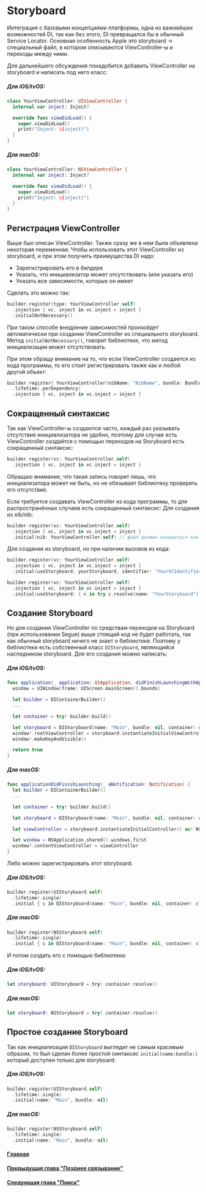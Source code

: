 # Storyboard
Интеграция с базовыми концепциями платформы, одна из важнейших возможностей DI, так как без этого, DI превращался бы в обычный Service Locator.
Основная особенность Apple это storyboard -> специальный файл, в котором описываются ViewController-ы и переходы между ними.

Для дальнейшего обсуждения понадобится добавить ViewController на storyboard и написать под него класс:
##### Для iOS/tvOS:
```Swift
class YourViewController: UIViewController {
  internal var inject: Inject?

  override func viewDidLoad() {
    super.viewDidLoad()
    print("Inject: \(inject)")
  }
}
```
##### Для macOS:
```Swift
class YourViewController: NSViewController {
  internal var inject: Inject?

  override func viewDidLoad() {
    super.viewDidLoad()
    print("Inject: \(inject)")
  }
}
```

## Регистрация ViewController
Выше был описан ViewController. Также сразу же в нем была объявлена некоторая переменная. Чтобы использовать этот ViewController из storyboard, и при этом получить преимущества DI надо:
* Зарегистрировать его в билдере
* Указать, что инициализатор может отсутствовать (или указать его)
* Указать все зависимости, которые он имеет

Сделать это можно так:
```Swift
builder.register(type: YourViewController.self)
  .injection { vc, inject in vc.inject = inject }
  .initialNotNecessary()
```
При таком способе внедрение зависимостей произойдет автоматически при создании ViewController из специального storyboard.
Метод `initialNotNecessary()`, говорит библиотеке, что метод инициализации может отсутствовать.

При этом обращу внимание на то, что если ViewController создается из кода программы, то его стоит регистрировать также как и любой другой объект:
```Swift
builder.register{ YourViewController(nibName: "NibName", bundle: Bundle) }
  .lifetime(.perDependency)
  .injection { vc, inject in vc.inject = inject }
```


## Сокращенный синтаксис
Так как ViewController-ы создаются часто, каждый раз указывать отсутствие инициализатора не удобно, поэтому для случае есть ViewController создаётся с помощью переходов на Storyboard есть сокращенный синтаксис:
```Swift
builder.register(vc: YourViewController.self)
  .injection { vc, inject in vc.inject = inject }
```

Обращаю внимание, что такая запись говорит лишь, что инициализатора может не быть, но не обязывает библиотеку проверять его отсутствие.

Если требуется создавать ViewController из кода программы, то для распространённых случаев есть сокращенный синтаксис:
Для создания из xib/nib:
```Swift
builder.register(vc: YourViewController.self)
  .injection { vc, inject in vc.inject = inject }
  .initial(nib: YourViewController.self) // файл должен называться как класс
```

Для создания из storyboard, но при наличии вызовов из кода:
```Swift
builder.register(vc: YourViewController.self)
  .injection { vc, inject in vc.inject = inject }
  .initial(useStoryboard: yourStoryboard, identifier: "YourVCIdentifier")
```

```Swift
builder.register(vc: YourViewController.self)
  .injection { vc, inject in vc.inject = inject }
  .initial(useStoryboard: { c in try c.resolve(name: "YourStoryboard") }, identifier: "YourVCIdentifier")
```


## Создание Storyboard
Но для создания ViewController по средствам переходов на Storyboard (при использовании Segue) выше стоящий код не будет работать, так как обычный storyboard ничего не знает о библиотеке. Поэтому у библиотеки есть собственный класс `DIStoryboard`, являющийся наследником storyboard. Для его создания можно написать:
##### Для iOS/tvOS:
```Swift
func application(_ application: UIApplication, didFinishLaunchingWithOptions launchOptions: [UIApplicationLaunchOptionsKey: Any]?) -> Bool {
  window = UIWindow(frame: UIScreen.mainScreen().bounds)

  let builder = DIContainerBuilder()
  ...

  let container = try! builder.build()

  let storyboard = DIStoryboard(name: "Main", bundle: nil, container: container)
  window!.rootViewController = storyboard.instantiateInitialViewController()
  window!.makeKeyAndVisible()

  return true
}
```
##### Для macOS:
```Swift
func applicationDidFinishLaunching(_ aNotification: Notification) {
  let builder = DIContainerBuilder()
  ...

  let container = try! builder.build()

  let storyboard = DIStoryboard(name: "Main", bundle: nil, container: container)

  let viewController = storyboard.instantiateInitialController() as! NSViewController

  let window = NSApplication.shared().windows.first
  window?.contentViewController = viewController
}
```

Либо можно зарегистрировать этот storyboard:
##### Для iOS/tvOS:
```Swift
builder.register(UIStoryboard.self)
  .lifetime(.single)
  .initial { c in DIStoryboard(name: "Main", bundle: nil, container: c) }
```
##### Для macOS:
```Swift
builder.register(NSStoryboard.self)
  .lifetime(.single)
  .initial { c in DIStoryboard(name: "Main", bundle: nil, container: c) }
```

И потом создать его с помощью библиотеки:
##### Для iOS/tvOS:
```Swift
let storyboard: UIStoryboard = try! container.resolve()
```
##### Для macOS:
```Swift
let storyboard: NSStoryboard = try! container.resolve()
```

## Простое создание Storyboard
Так как инициализация `DIStoryboard` выглядит не самым красивым образом, то был сделан более простой синтаксис `initial(name:bundle:)` который доступен только для storyboard:

##### Для iOS/tvOS:
```Swift
builder.register(UIStoryboard.self)
  .lifetime(.single)
  .initial(name: "Main", bundle: nil)
```
##### Для macOS:
```Swift
builder.register(NSStoryboard.self)
  .lifetime(.single)
  .initial(name: "Main", bundle: nil)
```


#### [Главная](main.md)
#### [Предыдущая глава "Позднее связывание"](lateBinding.md)
#### [Следующая глава "Поиск"](scan.md)
